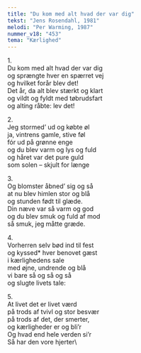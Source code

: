 ```yaml
---
title: "Du kom med alt hvad der var dig"
tekst: "Jens Rosendahl, 1981"
melodi: "Per Warming, 1987"
nummer_v18: "453"
tema: "Kærlighed"
---
```

1\.\
Du kom med alt hvad der var dig\
og sprængte hver en spærret vej\
og hvilket forår blev det!\
Det år, da alt blev stærkt og klart\
og vildt og fyldt med tøbrudsfart\
og alting råbte: lev det!

2\.\
Jeg stormed’ ud og købte øl\
ja, vintrens gamle, stive føl\
fór ud på grønne enge\
og du blev varm og lys og fuld\
og håret var det pure guld\
som solen – skjult for længe

3\.\
Og blomster åbned’ sig og så\
at nu blev himlen stor og blå\
og stunden født til glæde.\
Din næve var så varm og god\
og du blev smuk og fuld af mod\
så smuk, jeg måtte græde.

4\.\
Vorherren selv bød ind til fest\
og kyssed* hver benovet gæst\
i kærlighedens sale\
med øjne, undrende og blå\
vi bare så og så og så\
og slugte livets tale:

5\.\
At livet det er livet værd\
på trods af tvivl og stor besvær\
på trods af det, der smerter,\
og kærligheder er og bli’r\
Og hvad end hele verden si’r\
Så har den vore hjerter\
